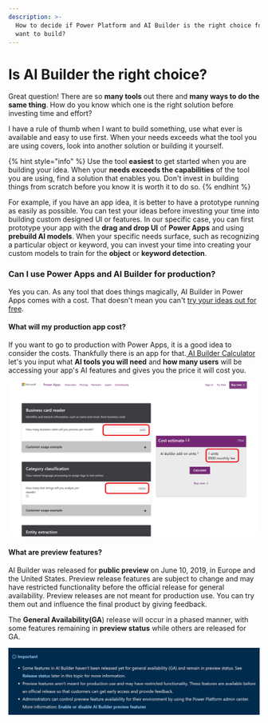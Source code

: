 ```yaml
---
description: >-
  How to decide if Power Platform and AI Builder is the right choice for what I
  want to build?
---
```


# Is AI Builder the right choice?

Great question! There are so **many tools** out there and **many ways to do the same thing**. How do you know which one is the right solution before investing time and effort?

I have a rule of thumb when I want to build something, use what ever is available and easy to use first. When your needs exceeds what the tool you are using covers, look into another solution or building it yourself. 

{% hint style="info" %}
Use the tool **easiest** to get started when you are building your idea. When your **needs exceeds the capabilities** of the tool you are using, find a solution that enables you. Don't invest in building things from scratch before you know it is worth it to do so.
{% endhint %}

For example, if you have an app idea, it is better to have a prototype running as easily as possible. You can test your ideas before investing your time into building custom designed UI or features. In our specific case, you can first prototype your app with the **drag and drop UI** of **Power Apps** and using **prebuild AI models**. When your specific needs surface, such as recognizing a particular object or keyword, you can invest your time into creating your custom models to train for the **object** or **keyword detection**.

### Can I use Power Apps and AI Builder for production?

Yes you can. As any tool that does things magically, AI Builder in Power Apps comes with a cost. That doesn't mean you can't [try your ideas out for free](https://docs.microsoft.com/powerapps/maker/signup-for-powerapps?WT.mc_id=aiml-8438-ayyonet).

#### What will my production app cost?

If you want to go to production with Power Apps, it is a good idea to consider the costs. Thankfully there is an app for that.[ AI Builder Calculator](https://powerapps.microsoft.com/ai-builder-calculator/?WT.mc_id=aiml-8438-ayyonet) let's you input what **AI tools you will need** and **how many users** will be accessing your app's AI features and gives you the price it will cost you. 

![AI Builder cost calculator](../../.gitbook/assets/aibuildercalculate%20%281%29.png)

#### What are preview features?

AI Builder was released for **public preview** on June 10, 2019, in Europe and the United States. Preview release features are subject to change and may have restricted functionality before the official release for general availability. Preview releases are not meant for production use. You can try them out and influence the final product by giving feedback. 

The **General Availability\(GA**\) release will occur in a phased manner, with some features remaining in **preview status** while others are released for GA.

![AI Builder Preview features notice](../../.gitbook/assets/aibuilderpreview.png)



